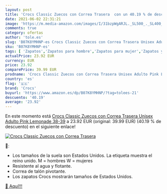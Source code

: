 ```yaml
---
layout: post
title: 'Crocs Classic Zuecos con Correa Trasera  con un 40.19 % de descuento'
date: 2021-06-02 22:31:21
image: 'https://m.media-amazon.com/images/I/31bzpWgARJL._SL500_._SL400_.jpg'
comments: true
category: ofertas
author: 'tole.es'
slug: 'B07K8YMHNP-es Crocs Classic Zuecos con Correa Trasera Unisex Adulto Pink...'
sku: 'B07K8YMHNP-es'
tags: [ 'Zapatos','Zapatos para hombre','Zapatos para mujer','Zapatos y complementos','Zuecos de mujer','Zuecos y mules de mujer','Zuecos y mules para hombre','crocs','zuecos', ]
actualPrice: 23.92 EUR
currency: EUR
price: 23.92
comparePrice: 39.99 EUR
prodname: 'Crocs Classic Zuecos con Correa Trasera Unisex Adulto Pink Lemonade 38-39'
country: 'es'
flag: '🇪🇸'
brand: 'Crocs'
buyurl: 'https://www.amazon.es/dp/B07K8YMHNP/?tag=tolees-21'
descuento: '40.19'
average: '23.92'
---
```


En este momento está [Crocs Classic Zuecos con Correa Trasera Unisex Adulto Pink Lemonade 38-39](https://www.amazon.es/dp/B07K8YMHNP/?tag=tolees-21) a 23.92 EUR (original: 39.99 EUR) (40.19 %  de descuento) en el siguiente enlace!

[![Crocs Classic Zuecos con Correa Trasera ](https://m.media-amazon.com/images/I/31bzpWgARJL._SL500_._SL400_.jpg)](https://www.amazon.es/dp/B07K8YMHNP/?tag=tolees-21)

🔎:

- Los tamaños de la suela son Estados Unidos. La etiqueta muestra el reino unido. M = hombres W = mujeres
- Resistente al agua y flotante.
- Correa de talón pivotante.
- Los zapatos Crocs mostrarán tamaños de Estados Unidos.

[🛒 Aquí!!!](https://www.amazon.es/dp/B07K8YMHNP/?tag=tolees-21)
